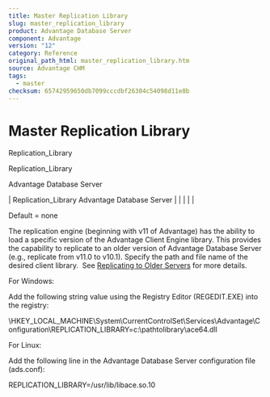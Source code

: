 ```yaml
---
title: Master Replication Library
slug: master_replication_library
product: Advantage Database Server
component: Advantage
version: "12"
category: Reference
original_path_html: master_replication_library.htm
source: Advantage CHM
tags:
  - master
checksum: 65742959650db7099cccdbf26304c54098d11e8b
---
```


# Master Replication Library

Replication\_Library

Replication\_Library

Advantage Database Server

| Replication\_Library  Advantage Database Server |  |  |  |  |

Default = none

The replication engine (beginning with v11 of Advantage) has the ability to load a specific version of the Advantage Client Engine library. This provides the capability to replicate to an older version of Advantage Database Server (e.g., replicate from v11.0 to v10.1). Specify the path and file name of the desired client library.  See [Replicating to Older Servers](master_replicating_to_older_servers.md) for more details.

For Windows:

Add the following string value using the Registry Editor (REGEDIT.EXE) into the registry:

\\HKEY\_LOCAL\_MACHINE\System\CurrentControlSet\Services\Advantage\Configuration\REPLICATION\_LIBRARY=c:\pathtolibrary\ace64.dll

For Linux:

Add the following line in the Advantage Database Server configuration file (ads.conf):

REPLICATION\_LIBRARY=/usr/lib/libace.so.10
